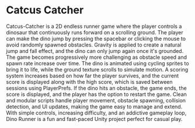 # Catcus Catcher
Catcus-Catcher is a 2D endless runner game where the player controls a dinosaur that continuously runs forward on a scrolling ground. The player can make the dino jump by pressing the spacebar or clicking the mouse to avoid randomly spawned obstacles. Gravity is applied to create a natural jump and fall effect, and the dino can only jump again once it's grounded. The game becomes progressively more challenging as obstacle speed and spawn rate increase over time. The dino is animated using cycling sprites to bring it to life, while the ground texture scrolls to simulate motion. A scoring system increases based on how far the player survives, and the current score is displayed along with the high score, which is saved between sessions using PlayerPrefs. If the dino hits an obstacle, the game ends, the score is displayed, and the player has the option to restart the game. Clean and modular scripts handle player movement, obstacle spawning, collision detection, and UI updates, making the game easy to manage and extend. With simple controls, increasing difficulty, and an addictive gameplay loop, Dino Runner is a fun and fast-paced Unity project perfect for casual play.
